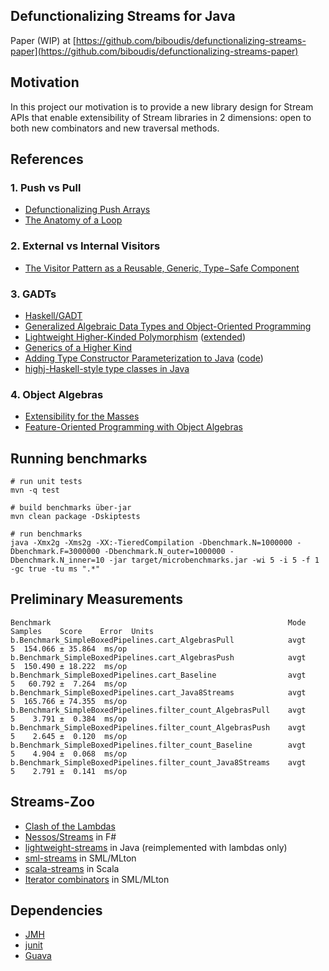 ## Defunctionalizing Streams for Java

Paper (WIP) at [https://github.com/biboudis/defunctionalizing-streams-paper](https://github.com/biboudis/defunctionalizing-streams-paper)

## Motivation
In this project our motivation is to provide a new library design for Stream APIs that enable extensibility of Stream
libraries in 2 dimensions: open to both new combinators and new traversal methods.

## References
### 1. Push vs Pull
* [Defunctionalizing Push Arrays](http://www.cse.chalmers.se/~joels/writing/defuncEmb.pdf)
* [The Anatomy of a Loop](http://www.ccs.neu.edu/home/shivers/papers/loop.pdf)

### 2. External vs Internal Visitors
* [The Visitor Pattern as a Reusable‚ Generic‚ Type−Safe Component](http://www.cs.ox.ac.uk/jeremy.gibbons/publications/visitor.pdf)

### 3. GADTs
* [Haskell/GADT](http://en.wikibooks.org/wiki/Haskell/GADT)
* [Generalized Algebraic Data Types and Object-Oriented Programming](http://research.microsoft.com/apps/pubs/default.aspx?id=64040)
* [Lightweight Higher-Kinded Polymorphism](https://ocamllabs.github.io/higher/lightweight-higher-kinded-polymorphism.pdf) ([extended](http://www.lpw25.net/flops2014.pdf))
* [Generics of a Higher Kind](https://lirias.kuleuven.be/bitstream/123456789/186940/4/tcpoly.pdf)
* [Adding Type Constructor Parameterization to Java](http://www.jot.fm/issues/issue_2008_06/article2.pdf) ([code](http://lampwww.epfl.ch/~cremet/FGJ-omega/index.html))
* [highj-Haskell-style type classes in Java](https://code.google.com/p/highj/)

### 4. Object Algebras
* [Extensibility for the Masses](https://www.cs.utexas.edu/~wcook/Drafts/2012/ecoop2012.pdf)
* [Feature-Oriented Programming with Object Algebras](http://www.cs.utexas.edu/~wcook/Drafts/2012/FOPwOA.pdf)

## Running benchmarks

```shell
# run unit tests
mvn -q test

# build benchmarks über-jar
mvn clean package -Dskiptests

# run benchmarks
java -Xmx2g -Xms2g -XX:-TieredCompilation -Dbenchmark.N=1000000 -Dbenchmark.F=3000000 -Dbenchmark.N_outer=1000000 -Dbenchmark.N_inner=10 -jar target/microbenchmarks.jar -wi 5 -i 5 -f 1 -gc true -tu ms ".*"
```

## Preliminary Measurements
```
Benchmark                                                     Mode  Samples    Score    Error  Units
b.Benchmark_SimpleBoxedPipelines.cart_AlgebrasPull            avgt        5  154.066 ± 35.864  ms/op
b.Benchmark_SimpleBoxedPipelines.cart_AlgebrasPush            avgt        5  150.490 ± 18.222  ms/op
b.Benchmark_SimpleBoxedPipelines.cart_Baseline                avgt        5   60.792 ±  7.264  ms/op
b.Benchmark_SimpleBoxedPipelines.cart_Java8Streams            avgt        5  165.766 ± 74.355  ms/op
b.Benchmark_SimpleBoxedPipelines.filter_count_AlgebrasPull    avgt        5    3.791 ±  0.384  ms/op
b.Benchmark_SimpleBoxedPipelines.filter_count_AlgebrasPush    avgt        5    2.645 ±  0.120  ms/op
b.Benchmark_SimpleBoxedPipelines.filter_count_Baseline        avgt        5    4.904 ±  0.068  ms/op
b.Benchmark_SimpleBoxedPipelines.filter_count_Java8Streams    avgt        5    2.791 ±  0.141  ms/op

```

## Streams-Zoo
* [Clash of the Lambdas](http://biboudis.github.io/clashofthelambdas/)
* [Nessos/Streams](https://github.com/nessos/Streams) in F#
* [lightweight-streams](https://github.com/biboudis/lightweight-streams) in Java (reimplemented with lambdas only)
* [sml-streams](https://github.com/biboudis/sml-streams) in SML/MLton
* [scala-streams](https://github.com/biboudis/scala-streams) in Scala
* [Iterator combinators](http://mlton.org/ForLoops) in SML/MLton

## Dependencies
* [JMH](http://openjdk.java.net/projects/code-tools/jmh/)
* [junit](http://junit.org/)
* [Guava](https://code.google.com/p/guava-libraries/)
